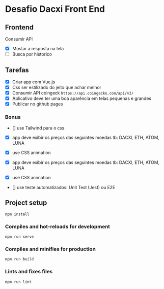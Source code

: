 # Desafio Dacxi Front End

## Frontend
Consumir API

- [x] Mostar a resposta na tela
- [ ] Busca por historico

## Tarefas

- [x] Criar app com Vue.js
- [x] Css ser estilizado do jeito que achar melhor
- [x] Consumir API coingeck `https://api.coingecko.com/api/v3/` 
- [x] Aplicativo deve ter uma boa aparência em telas pequenas e grandes
- [x] Publicar no github pages

### Bonus
- [] use Tailwind para o css
- [x] app deve exibir os preços das seguintes moedas tb: DACXI, ETH,  ATOM, LUNA
- [x] use CSS animation

- [x] app deve exibir os preços das seguintes moedas tb: DACXI, ETH,  ATOM, LUNA
- [x] use CSS animation
- [] use teste automatizados: Unit Test (Jest) ou E2E

## Project setup
```
npm install
```

### Compiles and hot-reloads for development
```
npm run serve
```

### Compiles and minifies for production
```
npm run build
```

### Lints and fixes files
```
npm run lint
```
 